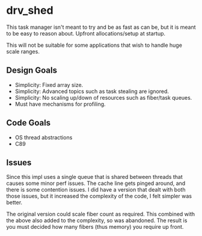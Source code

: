 # drv_shed

This task manager isn't meant to try and be as fast as can be, but it is meant
to be easy to reason about. Upfront allocations/setup at startup.

This will not be suitable for some applications that wish to handle huge scale
ranges.


## Design Goals

- Simplicity: Fixed array size.
- Simplicity: Advanced topics such as task stealing are ignored.
- Simplicity: No scaling up/down of resources such as fiber/task queues.
- Must have mechanisms for profiling.


## Code Goals

- OS thread abstractions
- C89


## Issues

Since this impl uses a single queue that is shared between threads that causes
some minor perf issues. The cache line gets pinged around, and there is some
contention issues. I did have a version that dealt with both those issues,
but it increased the complexity of the code, I felt simpler was better.

The original version could scale fiber count as required. This combined with 
the above also added to the complexity, so was abandoned. The result is you 
must decided how many fibers (thus memory) you require up front.